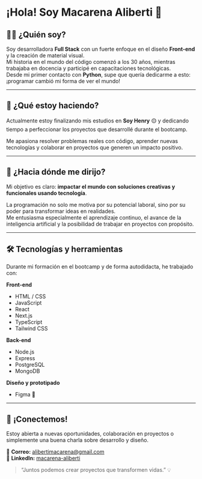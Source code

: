 # ¡Hola! Soy Macarena Aliberti 👋

## 👩‍💻 ¿Quién soy?

Soy desarrolladora **Full Stack** con un fuerte enfoque en el diseño **Front-end** y la creación de material visual.  
Mi historia en el mundo del código comenzó a los 30 años, mientras trabajaba en docencia y participé en capacitaciones tecnológicas.  
Desde mi primer contacto con **Python**, supe que quería dedicarme a esto: ¡programar cambió mi forma de ver el mundo!

---

## 🚀 ¿Qué estoy haciendo?

Actualmente estoy finalizando mis estudios en **Soy Henry** 🟡 y dedicando tiempo a perfeccionar los proyectos que desarrollé durante el bootcamp.

Me apasiona resolver problemas reales con código, aprender nuevas tecnologías y colaborar en proyectos que generen un impacto positivo.

---

## 🎯 ¿Hacia dónde me dirijo?

Mi objetivo es claro: **impactar el mundo con soluciones creativas y funcionales usando tecnología**.

La programación no solo me motiva por su potencial laboral, sino por su poder para transformar ideas en realidades.  
Me entusiasma especialmente el aprendizaje continuo, el avance de la inteligencia artificial y la posibilidad de trabajar en proyectos con propósito.

---

## 🛠️ Tecnologías y herramientas

Durante mi formación en el bootcamp y de forma autodidacta, he trabajado con:

**Front-end**  
- HTML / CSS  
- JavaScript  
- React  
- Next.js  
- TypeScript  
- Tailwind CSS

**Back-end**  
- Node.js  
- Express  
- PostgreSQL  
- MongoDB

**Diseño y prototipado**  
- Figma 🎨  

---

## 🤝 ¡Conectemos!

Estoy abierta a nuevas oportunidades, colaboración en proyectos o simplemente una buena charla sobre desarrollo y diseño.

📩 **Correo:** alibertimacarena@gmail.com  
🔗 **LinkedIn:** [macarena-aliberti](https://www.linkedin.com/in/macarena-aliberti-440b03373/)

> “Juntos podemos crear proyectos que transformen vidas.” 💡

   


